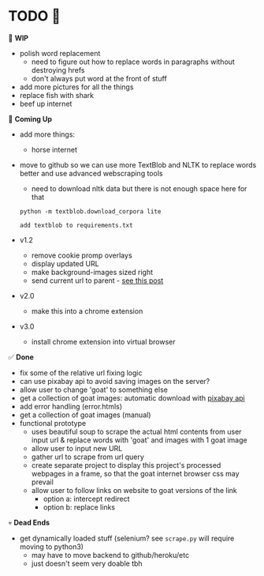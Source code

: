 
# TODO 🚧

🚀 **WIP**
- polish word replacement
    - need to figure out how to replace words in paragraphs without destroying hrefs
    - don't always put word at the front of stuff
- add more pictures for all the things
- replace fish with shark
- beef up internet

🚚 **Coming Up**
- add more things:
  - horse internet
- move to github so we can use more TextBlob and NLTK to replace words better and use advanced webscraping tools
  - need to download nltk data but there is not enough space here for that
  ```
  python -m textblob.download_corpora lite
  
  add textblob to requirements.txt
  ```

- v1.2
  - remove cookie promp overlays
  - display updated URL 
  - make background-images sized right
  - send current url to parent - [see this post](https://stackoverflow.com/questions/8822907/html5-cross-browser-iframe-postmessage-child-to-parent)
  
- v2.0
  - make this into a chrome extension
  
- v3.0
  - install chrome extension into virtual browser

✅ **Done**
- fix some of the relative url fixing logic
- can use pixabay api to avoid saving images on the server?
- allow user to change 'goat' to something else
- get a collection of goat images: automatic download with [pixabay api](https://pixabay.com/api/docs/)
- add error handling (error.htmls)
- get a collection of goat images (manual)
- functional prototype
  - uses beautiful soup to scrape the actual html contents from user input url & replace words with 'goat' and images with 1 goat image
  - allow user to input new URL
  - gather url to scrape from url query
  - create separate project to display this project's processed webpages in a frame, so that the goat internet browser css may prevail
  - allow user to follow links on website to goat versions of the link
    - option a: intercept redirect
    - option b: replace links
    
💀 **Dead Ends**
- get dynamically loaded stuff (selenium? see `scrape.py` will require moving to python3)
  - may have to move backend to github/heroku/etc
  - just doesn't seem very doable tbh